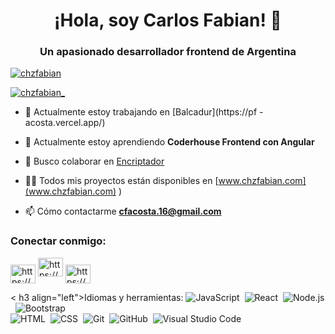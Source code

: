 <h1 align="center">¡Hola, soy Carlos Fabian! 👋</h1>
<h3 align="center">Un apasionado desarrollador frontend de Argentina</h3>


<p align="left"> <a href="https: //github.com/ryo-ma/github-profile-trofeo"><img src="https://github-perfil-trofeo.vercel.app/?username=chzfabian" alt="chzfabian" /></ a> </p>

<p align="left"> <a href="https://twitter.com/chzfabian_" target="blank"><img src="https://img.shields.io/twitter/follow/chzfabian_?logo=twitter&style=for-the-badge" alt="chzfabian_" /></a> </p>

- 🔭 Actualmente estoy trabajando en [Balcadur](https://pf -acosta.vercel.app/)

- 🌱 Actualmente estoy aprendiendo **Coderhouse Frontend con Angular**

- 👯 Busco colaborar en [Encriptador](https://chzfabian.github.io/Challengeonecodificador5/)

- 👨‍💻 Todos mis proyectos están disponibles en [www.chzfabian.com](www.chzfabian.com) )

- 📫 Cómo contactarme **cfacosta.16@gmail.com**

<h3 align="left">Conectar conmigo:</h3>
<p align="left">
<a href="https://instagram.com/https://www.instagram.com/fabianhrr/" target="blank"><img align="center" src="https://raw.githubusercontent. com/rahuldkjain/github-profile-readme-generator/master/src/images/icons/Social/instagram.svg" alt="https://www.instagram.com/fabianhrr/" height="30" width=" 40" /></a>
<a href="https://www.youtube.com/c/https://www.youtube.com/channel/uccrwr_vbuxrs7mqglvavtjg" target="blank"><img align=" center" src="https://raw.githubusercontent.com/rahuldkjain/github-profile-readme-generator/master/src/images/icons/Social/youtube.svg" alt="https://www.youtube. com/channel/uccrwr_vbuxrs7mqglvavtjg" height="30" width="40" /></a>
<a href="/https://www.chzfabian.com" target="blank"><img align="center" src="https://raw.githubusercontent.com/rahuldkjain/github-profile-readme- generador/maestro/src/images/icons/Social/rss.svg" alt="https://www.chzfabian.com" height="30" width="40" /></a>
</p>

< h3 align="left">Idiomas y herramientas:</h3>
![JavaScript](https://img.shields.io/badge/-JavaScript-05122A?style=flat&logo=javascript)&nbsp;
![React](https://img.shields.io/badge/-React-05122A?style=flat&logo=react)&nbsp;
![Node.js](https://img.shields.io/badge/-Node.js-05122A?style=flat&logo=node.js)&nbsp;
![Bootstrap](https://img.shields.io/badge/-Bootstrap-05122A?style=flat&logo=bootstrap&logoColor=563D7C)\
![HTML](https://img.shields.io/badge/-HTML-05122A?style=flat&logo=HTML5)&nbsp;
![CSS](https://img.shields.io/badge/-CSS-05122A?style=flat&logo=CSS3&logoColor=1572B6)&nbsp;
![Git](https://img.shields.io/badge/-Git-05122A?style=flat&logo=git)&nbsp;
![GitHub](https://img.shields.io/badge/-GitHub-05122A?style=flat&logo=github)&nbsp;
![Visual Studio Code](https://img.shields.io/badge/-Visual%20Studio%20Code-05122A?style=flat&logo=visual-studio-code&logoColor=007ACC)
